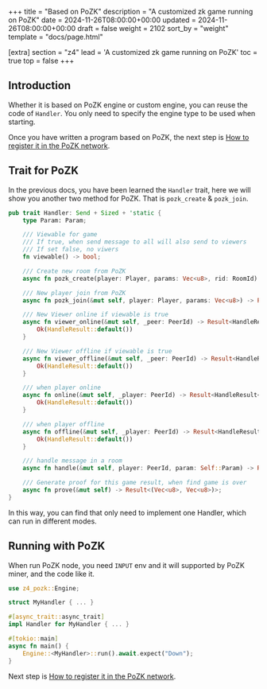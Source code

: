 +++
title = "Based on PoZK"
description = "A customized zk game running on PoZK"
date = 2024-11-26T08:00:00+00:00
updated = 2024-11-26T08:00:00+00:00
draft = false
weight = 2102
sort_by = "weight"
template = "docs/page.html"

[extra]
section = "z4"
lead = 'A customized zk game running on PoZK'
toc = true
top = false
+++

## Introduction
Whether it is based on PoZK engine or custom engine, you can reuse the code of `Handler`. You only need to specify the engine type to be used when starting.

Once you have written a program based on PoZK, the next step is [How to register it in the PoZK network](/pozk/prover/z4/).

## Trait for PoZK
In the previous docs, you have been learned the `Handler` trait, here we will show you another two method for PoZK. That is `pozk_create` & `pozk_join`.

```rust
pub trait Handler: Send + Sized + 'static {
    type Param: Param;

    /// Viewable for game
    /// If true, when send message to all will also send to viewers
    /// If set false, no viwers
    fn viewable() -> bool;

    /// Create new room from PoZK
    async fn pozk_create(player: Player, params: Vec<u8>, rid: RoomId) -> Option<(Self, Tasks<Self>)>;

    /// New player join from PoZK
    async fn pozk_join(&mut self, player: Player, params: Vec<u8>) -> Result<HandleResult<Self::Param>>;

    /// New Viewer online if viewable is true
    async fn viewer_online(&mut self, _peer: PeerId) -> Result<HandleResult<Self::Param>> {
        Ok(HandleResult::default())
    }

    /// New Viewer offline if viewable is true
    async fn viewer_offline(&mut self, _peer: PeerId) -> Result<HandleResult<Self::Param>> {
        Ok(HandleResult::default())
    }

    /// when player online
    async fn online(&mut self, _player: PeerId) -> Result<HandleResult<Self::Param>> {
        Ok(HandleResult::default())
    }

    /// when player offline
    async fn offline(&mut self, _player: PeerId) -> Result<HandleResult<Self::Param>> {
        Ok(HandleResult::default())
    }

    /// handle message in a room
    async fn handle(&mut self, player: PeerId, param: Self::Param) -> Result<HandleResult<Self::Param>>;

    /// Generate proof for this game result, when find game is over
    async fn prove(&mut self) -> Result<(Vec<u8>, Vec<u8>)>;
}
```
In this way, you can find that only need to implement one Handler, which can run in different modes.

## Running with PoZK
When run PoZK node, you need `INPUT` env and it will supported by PoZK miner, and the code like it.

```rust
use z4_pozk::Engine;

struct MyHandler { ... }

#[async_trait::async_trait]
impl Handler for MyHandler { ... }

#[tokio::main]
async fn main() {
    Engine::<MyHandler>::run().await.expect("Down");
}
```

Next step is [How to register it in the PoZK network](/pozk/prover/z4/).
